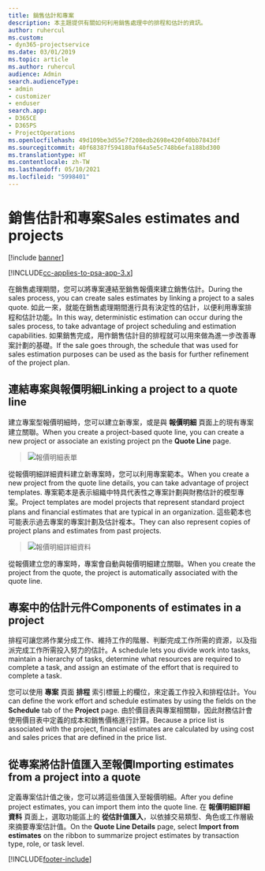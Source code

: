 ```yaml
---
title: 銷售估計和專案
description: 本主題提供有關如何利用銷售處理中的排程和估計的資訊。
author: ruhercul
ms.custom:
- dyn365-projectservice
ms.date: 03/01/2019
ms.topic: article
ms.author: ruhercul
audience: Admin
search.audienceType:
- admin
- customizer
- enduser
search.app:
- D365CE
- D365PS
- ProjectOperations
ms.openlocfilehash: 49d109be3d55e7f208edb2698e420f40bb7843df
ms.sourcegitcommit: 40f68387f594180af64a5e5c748b6efa188bd300
ms.translationtype: HT
ms.contentlocale: zh-TW
ms.lasthandoff: 05/10/2021
ms.locfileid: "5998401"
---
```

# <a name="sales-estimates-and-projects"></a><span data-ttu-id="95720-103">銷售估計和專案</span><span class="sxs-lookup"><span data-stu-id="95720-103">Sales estimates and projects</span></span>

[!include [banner](../includes/psa-now-project-operations.md)]

[!INCLUDE[cc-applies-to-psa-app-3.x](../includes/cc-applies-to-psa-app-3x.md)]

<span data-ttu-id="95720-104">在銷售處理期間，您可以將專案連結至銷售報價來建立銷售估計。</span><span class="sxs-lookup"><span data-stu-id="95720-104">During the sales process, you can create sales estimates by linking a project to a sales quote.</span></span> <span data-ttu-id="95720-105">如此一來，就能在銷售處理期間進行具有決定性的估計，以便利用專案排程和估計功能。</span><span class="sxs-lookup"><span data-stu-id="95720-105">In this way, deterministic estimation can occur during the sales process, to take advantage of project scheduling and estimation capabilities.</span></span> <span data-ttu-id="95720-106">如果銷售完成，用作銷售估計目的排程就可以用來做為進一步改善專案計劃的基礎。</span><span class="sxs-lookup"><span data-stu-id="95720-106">If the sale goes through, the schedule that was used for sales estimation purposes can be used as the basis for further refinement of the project plan.</span></span>

## <a name="linking-a-project-to-a-quote-line"></a><span data-ttu-id="95720-107">連結專案與報價明細</span><span class="sxs-lookup"><span data-stu-id="95720-107">Linking a project to a quote line</span></span>

<span data-ttu-id="95720-108">建立專案型報價明細時，您可以建立新專案，或是與 **報價明細** 頁面上的現有專案建立關聯。</span><span class="sxs-lookup"><span data-stu-id="95720-108">When you create a project-based quote line, you can create a new project or associate an existing project pn the **Quote Line** page.</span></span> 

> ![報價明細表單](media/project-8.png)
 
<span data-ttu-id="95720-110">從報價明細詳細資料建立新專案時，您可以利用專案範本。</span><span class="sxs-lookup"><span data-stu-id="95720-110">When you create a new project from the quote line details, you can take advantage of project templates.</span></span> <span data-ttu-id="95720-111">專案範本是表示組織中特具代表性之專案計劃與財務估計的模型專案。</span><span class="sxs-lookup"><span data-stu-id="95720-111">Project templates are model projects that represent standard project plans and financial estimates that are typical in an organization.</span></span> <span data-ttu-id="95720-112">這些範本也可能表示過去專案的專案計劃及估計複本。</span><span class="sxs-lookup"><span data-stu-id="95720-112">They can also represent copies of project plans and estimates from past projects.</span></span>

> ![報價明細詳細資料](media/project-9.png)
  
<span data-ttu-id="95720-114">從報價建立您的專案時，專案會自動與報價明細建立關聯。</span><span class="sxs-lookup"><span data-stu-id="95720-114">When you create the project from the quote, the project is automatically associated with the quote line.</span></span>

## <a name="components-of-estimates-in-a-project"></a><span data-ttu-id="95720-115">專案中的估計元件</span><span class="sxs-lookup"><span data-stu-id="95720-115">Components of estimates in a project</span></span>

<span data-ttu-id="95720-116">排程可讓您將作業分成工作、維持工作的階層、判斷完成工作所需的資源，以及指派完成工作所需投入努力的估計。</span><span class="sxs-lookup"><span data-stu-id="95720-116">A schedule lets you divide work into tasks, maintain a hierarchy of tasks, determine what resources are required to complete a task, and assign an estimate of the effort that is required to complete a task.</span></span>

<span data-ttu-id="95720-117">您可以使用 **專案** 頁面 **排程** 索引標籤上的欄位，來定義工作投入和排程估計。</span><span class="sxs-lookup"><span data-stu-id="95720-117">You can define the work effort and schedule estimates by using the fields on the **Schedule** tab of the **Project** page.</span></span> <span data-ttu-id="95720-118">由於價目表與專案相關聯，因此財務估計會使用價目表中定義的成本和銷售價格進行計算。</span><span class="sxs-lookup"><span data-stu-id="95720-118">Because a price list is associated with the project, financial estimates are calculated by using cost and sales prices that are defined in the price list.</span></span>

## <a name="importing-estimates-from-a-project-into-a-quote"></a><span data-ttu-id="95720-119">從專案將估計值匯入至報價</span><span class="sxs-lookup"><span data-stu-id="95720-119">Importing estimates from a project into a quote</span></span>

<span data-ttu-id="95720-120">定義專案估計值之後，您可以將這些值匯入至報價明細。</span><span class="sxs-lookup"><span data-stu-id="95720-120">After you define project estimates, you can import them into the quote line.</span></span> <span data-ttu-id="95720-121">在 **報價明細詳細資料** 頁面上，選取功能區上的 **從估計值匯入**，以依據交易類型、角色或工作層級來摘要專案估計值。</span><span class="sxs-lookup"><span data-stu-id="95720-121">On the **Quote Line Details** page, select **Import from estimates** on the ribbon to summarize project estimates by transaction type, role, or task level.</span></span>


[!INCLUDE[footer-include](../includes/footer-banner.md)]
